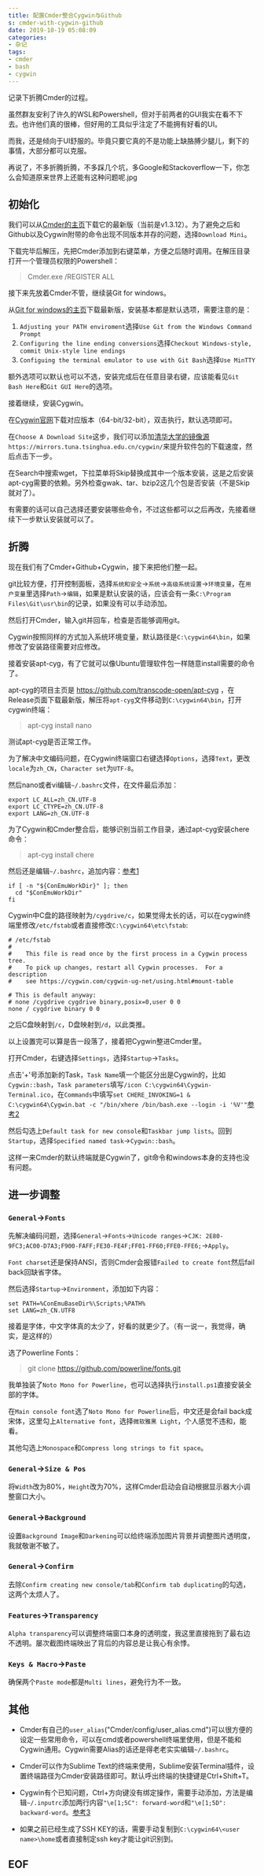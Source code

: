 ```yaml
---
title: 配置Cmder整合Cygwin与Github
s: cmder-with-cygwin-github
date: 2019-10-19 05:08:09
categories:
- 杂记
tags:
- cmder
- bash
- cygwin
---
```


记录下折腾Cmder的过程。

虽然群友安利了许久的WSL和Powershell，但对于前两者的GUI我实在看不下去。也许他们真的很棒，但好用的工具似乎注定了不能拥有好看的UI。

而我，还是倾向于UI舒服的。毕竟只要它真的不是功能上缺胳膊少腿儿，剩下的事情，大部分都可以克服。

再说了，不多折腾折腾，不多踩几个坑，多Google和Stackoverflow一下，你怎么会知道原来世界上还能有这种问题呢.jpg
<!--more-->
## 初始化

我们可以从[Cmder的主页](https://cmder.net/)下载它的最新版（当前是v1.3.12）。为了避免之后和Github以及Cygwin附带的命令出现不同版本并存的问题，选择`Download Mini`。

下载完毕后解压，先把Cmder添加到右键菜单，方便之后随时调用。在解压目录打开一个管理员权限的Powershell：

> Cmder.exe /REGISTER ALL

接下来先放着Cmder不管，继续装Git for windows。

从[Git for windows的主页](https://gitforwindows.org/)下载最新版，安装基本都是默认选项，需要注意的是：

1. `Adjusting your PATH enviroment`选择`Use Git from the Windows Command Prompt`
2. `Configuring the line ending conversions`选择`Checkout Windows-style, commit Unix-style line endings`
3. `Configuing the terminal emulator to use with Git Bash`选择`Use MinTTY`

额外选项可以默认也可以不选，安装完成后在任意目录右键，应该能看见`Git Bash Here`和`Git GUI Here`的选项。

接着继续，安装Cygwin。

在[Cygwin官网](https://www.cygwin.com/)下载对应版本（64-bit/32-bit），双击执行，默认选项即可。

在`Choose A Download Site`这步，我们可以添加[清华大学的镜像源](https://mirror.tuna.tsinghua.edu.cn/help/cygwin/)`https://mirrors.tuna.tsinghua.edu.cn/cygwin/`来提升软件包的下载速度，然后点击下一步。

在Search中搜索wget，下拉菜单将Skip替换成其中一个版本安装，这是之后安装apt-cyg需要的依赖。另外检查gwak、tar、bzip2这几个包是否安装（不是Skip就对了）。

有需要的话可以自己选择还要安装哪些命令，不过这些都可以之后再改，先接着继续下一步默认安装就可以了。

## 折腾

现在我们有了Cmder+Github+Cygwin，接下来把他们整一起。

git比较方便，打开控制面板，选择`系统和安全`->`系统`->`高级系统设置`->`环境变量`，在`用户变量`里选择`Path`->`编辑`，如果是默认安装的话，应该会有一条`C:\Program Files\Git\usr\bin`的记录，如果没有可以手动添加。

然后打开Cmder，输入git并回车，检查是否能够调用git。

Cygwin按照同样的方式加入系统环境变量，默认路径是`C:\cygwin64\bin`，如果修改了安装路径需要对应修改。

接着安装apt-cyg，有了它就可以像Ubuntu管理软件包一样随意install需要的命令了。

apt-cyg的项目主页是 https://github.com/transcode-open/apt-cyg ，在Release页面下载最新版，解压将`apt-cyg`文件移动到`C:\cygwin64\bin`，打开cygwin终端：

> apt-cyg install nano

测试apt-cyg是否正常工作。

为了解决中文编码问题，在Cygwin终端窗口右键选择`Options`，选择`Text`，更改`locale`为`zh_CN`，`Character set`为`UTF-8`。

然后nano或者vi编辑`~/.bashrc`文件，在文件最后添加：

```~/.bashrc
export LC_ALL=zh_CN.UTF-8
export LC_CTYPE=zh_CN.UTF-8
export LANG=zh_CN.UTF-8
```

为了Cygwin和Cmder整合后，能够识别当前工作目录，通过apt-cyg安装chere命令：

> apt-cyg install chere

然后还是编辑`~/.bashrc`，追加内容：[参考1]

```~/.bashrc
if [ -n "${ConEmuWorkDir}" ]; then
  cd "$ConEmuWorkDir"
fi
```

Cygwin中C盘的路径映射为`/cygdrive/c`，如果觉得太长的话，可以在cygwin终端里修改`/etc/fstab`或者直接修改`C:\cygwin64\etc\fstab`:

```/etc/fstab
# /etc/fstab
#
#    This file is read once by the first process in a Cygwin process tree.
#    To pick up changes, restart all Cygwin processes.  For a description
#    see https://cygwin.com/cygwin-ug-net/using.html#mount-table

# This is default anyway:
# none /cygdrive cygdrive binary,posix=0,user 0 0
none / cygdrive binary 0 0
```

之后C盘映射到`/c`，D盘映射到`/d`，以此类推。

以上设置完可以算是告一段落了，接着把Cygwin整进Cmder里。

打开Cmder，右键选择`Settings`，选择`Startup`->`Tasks`。

点击'+'号添加新的Task，`Task Name`填一个能区分出是Cygwin的，比如`Cygwin::bash`，`Task parameters`填写`/icon C:\cygwin64\Cygwin-Terminal.ico`，在`Commands`中填写`set CHERE_INVOKING=1 & C:\cygwin64\Cygwin.bat -c "/bin/xhere /bin/bash.exe --login -i '%V'"`[参考2]

然后勾选上`Default task for new console`和`Taskbar jump lists`。回到`Startup`，选择`Specified named task`->`Cygwin::bash`。

这样一来Cmder的默认终端就是Cygwin了，git命令和windows本身的支持也没有问题。

## 进一步调整

### `General`->`Fonts`

先解决编码问题，选择`General`->`Fonts`->`Unicode ranges`->`CJK: 2E80-9FC3;AC00-D7A3;F900-FAFF;FE30-FE4F;FF01-FF60;FFE0-FFE6;`->`Apply`。

`Font charset`还是保持ANSI，否则Cmder会报错`Failed to create font`然后fail back回缺省字体。

然后选择`Startup`->`Environment`，添加如下内容：

```
set PATH=%ConEmuBaseDir%\Scripts;%PATH%
set LANG=zh_CN.UTF8
```

接着是字体，中文字体真的太少了，好看的就更少了。（有一说一，我觉得，确实，是这样的）

选了Powerline Fonts：

> git clone https://github.com/powerline/fonts.git

我单独装了`Noto Mono for Powerline`，也可以选择执行`install.ps1`直接安装全部的字体。

在`Main console font`选了`Noto Mono for Powerline`后，中文还是会fail back成宋体，这里勾上`Alternative font`，选择`微软雅黑 Light`，个人感觉不违和，能看。

其他勾选上`Monospace`和`Compress long strings to fit space`。

### `General`->`Size & Pos`

将`Width`改为80%，`Height`改为70%，这样Cmder启动会自动根据显示器大小调整窗口大小。

### `General`->`Background`

设置`Background Image`和`Darkening`可以给终端添加图片背景并调整图片透明度，我就敬谢不敏了。

### `General`->`Confirm`

去除`Confirm creating new console/tab`和`Confirm tab duplicating`的勾选，这两个太烦人了。

### `Features`->`Transparency`

`Alpha transparency`可以调整终端窗口本身的透明度，我这里直接拖到了最右边不透明。屡次截图终端映出了背后的内容总是让我心有余悸。

### `Keys & Macro`->`Paste`

确保两个`Paste mode`都是`Multi lines`，避免行为不一致。

## 其他

* Cmder有自己的`user_alias`("Cmder/config/user_alias.cmd")可以很方便的设定一些常用命令，可以在cmd或者powershell终端里使用，但是不能和Cygwin通用。Cygwin需要Alias的话还是得老老实实编辑`~/.bashrc`。

* Cmder可以作为Sublime Text的终端来使用，Sublime安装Terminal插件，设置终端路径为Cmder安装路径即可。默认呼出终端的快捷键是Ctrl+Shift+T。

* Cygwin有个已知问题，Ctrl+方向键没有绑定操作，需要手动添加，方法是编辑`~/.inputrc`添加两行内容`"\e[1;5C": forward-word`和`"\e[1;5D": backward-word`。[参考3]

* 如果之前已经生成了SSH KEY的话，需要手动复制到`C:\cygwin64\<user name>\home`或者直接制定ssh key才能让git识别到。

## EOF

[参考1]:https://conemu.github.io/en/CygwinStartDir.html "cygwin, mingw, ConEmu and start up directory"

[参考2]:https://github.com/cmderdev/cmder/wiki/Integrating-Cygwin "Integrating Cygwin"

[参考3]:http://trumaze.blogspot.com/2011/04/how-to-configure-cygwin-to-use-ctrl.html "How to configure cygwin to use ctrl + arrow to move cursor forward / backward"


